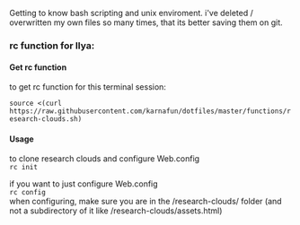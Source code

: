 Getting to know bash scripting and unix enviroment.
i've deleted / overwritten my own files so many times, that its better saving them on git.  





### rc function for Ilya:

#### Get rc function 

to get rc function for this terminal session:

` source <(curl https://raw.githubusercontent.com/karnafun/dotfiles/master/functions/research-clouds.sh) `  


#### Usage 

to clone research clouds and configure Web.config  
`rc init`

if you want to just configure Web.config  
`rc config`   
when configuring, make sure you are in the /research-clouds/ folder (and not a subdirectory of it like /research-clouds/assets.html)


